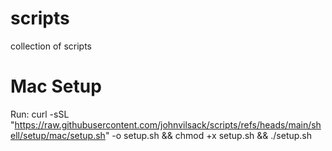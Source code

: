 # scripts
collection of scripts

# Mac Setup
Run:
curl -sSL "https://raw.githubusercontent.com/johnvilsack/scripts/refs/heads/main/shell/setup/mac/setup.sh" -o setup.sh && chmod +x setup.sh && ./setup.sh
